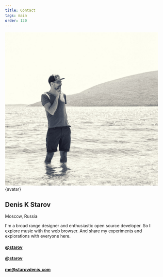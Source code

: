 ```yaml
---
title: Contact
tags: main
order: 120
---
```


![](/img/starov.jpg) {avatar}

## Denis K Starov

Moscow, Russia

I'm a broad range designer and enthusiastic open source developer. So I explore music with the web browser. And share my experiments and explorations with everyone here.

#### <la-instagram /> <a href="https://www.instagram.com/starov" target="_blank">@starov</a>

#### <la-telegram /> <a href="https://t.me/starov" target="_blank">@starov</a>

#### <la-at /> <a href="mailto:me@starovdenis.com" target="_blank">me@starovdenis.com</a>




<svg class="defs">
	<defs>
		<clipPath id="squircle" clipPathUnits="objectBoundingBox">
			<path d="M .5 0 C .1 0 0 .1 0 .5 0 .9 .1 1 .5 1 .9 1 1 .9 1 .5 1 .1 .9 0 .5 0 Z" />
		</clipPath>
	</defs>
</svg>

<style>
.avatar img {
  clip-path: url(#squircle)
}
</style>